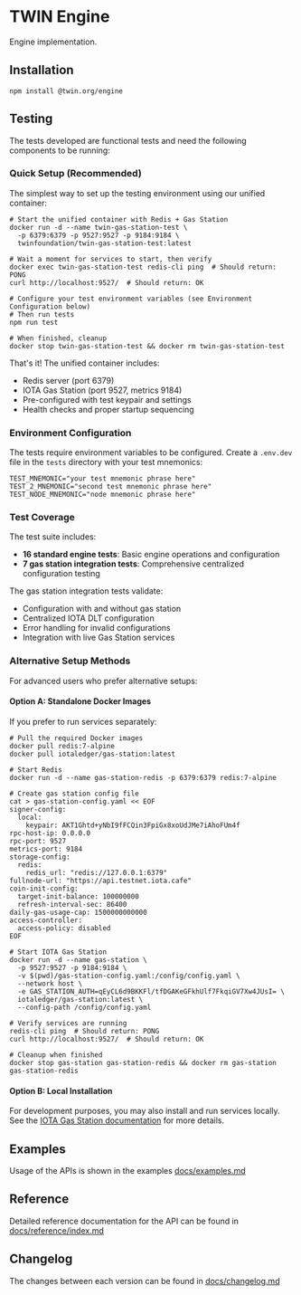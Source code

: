 # TWIN Engine

Engine implementation.

## Installation

```shell
npm install @twin.org/engine
```

## Testing

The tests developed are functional tests and need the following components to be running:

### Quick Setup (Recommended)

The simplest way to set up the testing environment using our unified container:

```shell
# Start the unified container with Redis + Gas Station
docker run -d --name twin-gas-station-test \
  -p 6379:6379 -p 9527:9527 -p 9184:9184 \
  twinfoundation/twin-gas-station-test:latest

# Wait a moment for services to start, then verify
docker exec twin-gas-station-test redis-cli ping  # Should return: PONG
curl http://localhost:9527/  # Should return: OK

# Configure your test environment variables (see Environment Configuration below)
# Then run tests
npm run test

# When finished, cleanup
docker stop twin-gas-station-test && docker rm twin-gas-station-test
```

That's it! The unified container includes:

- Redis server (port 6379)
- IOTA Gas Station (port 9527, metrics 9184)
- Pre-configured with test keypair and settings
- Health checks and proper startup sequencing

### Environment Configuration

The tests require environment variables to be configured. Create a `.env.dev` file in the `tests` directory with your test mnemonics:

```env
TEST_MNEMONIC="your test mnemonic phrase here"
TEST_2_MNEMONIC="second test mnemonic phrase here"
TEST_NODE_MNEMONIC="node mnemonic phrase here"
```

### Test Coverage

The test suite includes:

- **16 standard engine tests**: Basic engine operations and configuration
- **7 gas station integration tests**: Comprehensive centralized configuration testing

The gas station integration tests validate:

- Configuration with and without gas station
- Centralized IOTA DLT configuration
- Error handling for invalid configurations
- Integration with live Gas Station services

### Alternative Setup Methods

For advanced users who prefer alternative setups:

#### Option A: Standalone Docker Images

If you prefer to run services separately:

```shell
# Pull the required Docker images
docker pull redis:7-alpine
docker pull iotaledger/gas-station:latest

# Start Redis
docker run -d --name gas-station-redis -p 6379:6379 redis:7-alpine

# Create gas station config file
cat > gas-station-config.yaml << EOF
signer-config:
  local:
    keypair: AKT1Ghtd+yNbI9fFCQin3FpiGx8xoUdJMe7iAhoFUm4f
rpc-host-ip: 0.0.0.0
rpc-port: 9527
metrics-port: 9184
storage-config:
  redis:
    redis_url: "redis://127.0.0.1:6379"
fullnode-url: "https://api.testnet.iota.cafe"
coin-init-config:
  target-init-balance: 100000000
  refresh-interval-sec: 86400
daily-gas-usage-cap: 1500000000000
access-controller:
  access-policy: disabled
EOF

# Start IOTA Gas Station
docker run -d --name gas-station \
  -p 9527:9527 -p 9184:9184 \
  -v $(pwd)/gas-station-config.yaml:/config/config.yaml \
  --network host \
  -e GAS_STATION_AUTH=qEyCL6d9BKKFl/tfDGAKeGFkhUlf7FkqiGV7Xw4JUsI= \
  iotaledger/gas-station:latest \
  --config-path /config/config.yaml

# Verify services are running
redis-cli ping  # Should return: PONG
curl http://localhost:9527/  # Should return: OK

# Cleanup when finished
docker stop gas-station gas-station-redis && docker rm gas-station gas-station-redis
```

#### Option B: Local Installation

For development purposes, you may also install and run services locally. See the [IOTA Gas Station documentation](https://github.com/iotaledger/gas-station) for more details.

## Examples

Usage of the APIs is shown in the examples [docs/examples.md](docs/examples.md)

## Reference

Detailed reference documentation for the API can be found in [docs/reference/index.md](docs/reference/index.md)

## Changelog

The changes between each version can be found in [docs/changelog.md](docs/changelog.md)
